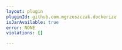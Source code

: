 ```yaml
---
layout: plugin
pluginId: github.com.mgrzeszczak.dockerize
isJarAvailable: true
error: NONE
violations: []

---
```

